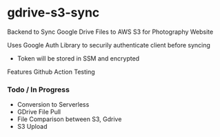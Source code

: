 # gdrive-s3-sync

Backend to Sync Google Drive Files to AWS S3 for Photography Website

Uses Google Auth Library to securily authenticate client before syncing

- Token will be stored in SSM and encrypted

Features Github Action Testing

### Todo / In Progress

- Conversion to Serverless
- GDrive File Pull
- File Comparison between S3, Gdrive
- S3 Upload

